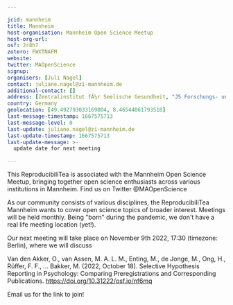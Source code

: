 ```yaml
---

jcid: mannheim
title: Mannheim
host-organisation: Mannheim Open Science Meetup
host-org-url: 
osf: 2r8h7
zotero: FWXTNAFM
website: 
twitter: MAOpenScience
signup: 
organisers: [Juli Nagel]
contact: juliane.nagel@zi-mannheim.de
additional-contact: []
address: [Zentralinstitut fÃ¼r Seelische Gesundheit, "J5 Forschungs- und VerwaltungsgebÃ¤ude", "Dep. Klinische Psychologie", "Room 333", "68159 Mannheim"]
country: Germany
geolocation: [49.492793033169804, 8.46544861793518]
last-message-timestamp: 1667575713
last-message-level: 0
last-update: juliane.nagel@zi-mannheim.de
last-update-timestamp: 1667575713
last-update-message: >-
  update date for next meeting

---
```


This ReproducibiliTea is associated with the Mannheim Open Science Meetup, bringing together open science enthusiasts across various institutions in Mannheim. Find us on Twitter @MAOpenScience

As our community consists of various disciplines, the ReproducibiliTea Mannheim wants to cover open science topics of broader interest. Meetings will be held monthly. Being "born" during the pandemic, we don't have a real life meeting location (yet!).

Our next meeting will take place on November 9th 2022, 17:30 (timezone: Berlin), where we will discuss

Van den Akker, O., van Assen, M. A. L. M., Enting, M., de Jonge, M., Ong, H., Rüffer, F. F., … Bakker, M. (2022, October 18). Selective Hypothesis Reporting in Psychology: Comparing Preregistrations and Corresponding Publications. https://doi.org/10.31222/osf.io/nf6mq

Email us for the link to join!
